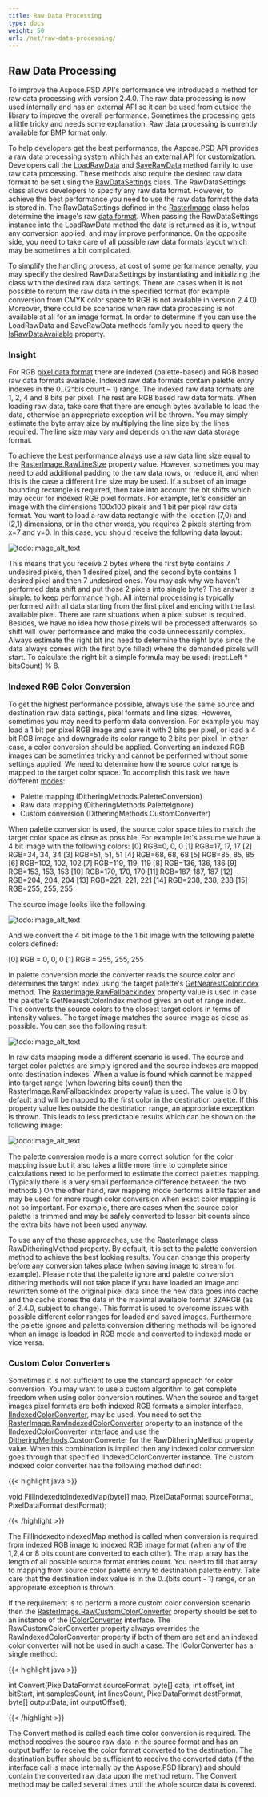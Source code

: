 ```yaml
---
title: Raw Data Processing
type: docs
weight: 50
url: /net/raw-data-processing/
---
```


## **Raw Data Processing**
To improve the Aspose.PSD API's performance we introduced a method for raw data processing with version 2.4.0. The raw data processing is now used internally and has an external API so it can be used from outside the library to improve the overall performance. Sometimes the processing gets a little tricky and needs some explanation. Raw data processing is currently available for BMP format only.

To help developers get the best performance, the Aspose.PSD API provides a raw data processing system which has an external API for customization. Developers call the [LoadRawData](https://reference.aspose.com/psd/net/aspose.psd/rasterimage/methods/loadrawdata/index) and [SaveRawData](https://reference.aspose.com/psd/net/aspose.psd/rasterimage/methods/saverawdata) method family to use raw data processing. These methods also require the desired raw data format to be set using the [RawDataSettings](https://reference.aspose.com/psd/net/aspose.psd/rawdatasettings) class. The RawDataSettings class allows developers to specify any raw data format. However, to achieve the best performance you need to use the raw data format the data is stored in. The RawDataSettings defined in the [RasterImage](https://reference.aspose.com/psd/net/aspose.psd/rasterimage) class helps determine the image's raw [data format](https://reference.aspose.com/psd/net/aspose.psd/rawdatasettings/properties/pixeldataformat). When passing the RawDataSettings instance into the LoadRawData method the data is returned as it is, without any conversion applied, and may improve performance. On the opposite side, you need to take care of all possible raw data formats layout which may be sometimes a bit complicated.

To simplify the handling process, at cost of some performance penalty, you may specify the desired RawDataSettings by instantiating and initializing the class with the desired raw data settings. There are cases when it is not possible to return the raw data in the specified format (for example conversion from CMYK color space to RGB is not available in version 2.4.0). Moreover, there could be scenarios when raw data processing is not available at all for an image format. In order to determine if you can use the LoadRawData and SaveRawData methods family you need to query the [IsRawDataAvailable](https://reference.aspose.com/psd/net/aspose.psd/rasterimage/properties/israwdataavailable) property.
### **Insight**
For RGB [pixel data format](https://reference.aspose.com/psd/net/aspose.psd/pixeldataformat) there are indexed (palette-based) and RGB based raw data formats available. Indexed raw data formats contain palette entry indexes in the 0..(2^bis count – 1) range. The indexed raw data formats are 1, 2, 4 and 8 bits per pixel. The rest are RGB based raw data formats. When loading raw data, take care that there are enough bytes available to load the data, otherwise an appropriate exception will be thrown. You may simply estimate the byte array size by multiplying the line size by the lines required. The line size may vary and depends on the raw data storage format.

To achieve the best performance always use a raw data line size equal to the [RasterImage.RawLineSize](https://reference.aspose.com/psd/net/aspose.psd/rasterimage/properties/rawlinesize) property value. However, sometimes you may need to add additional padding to the raw data rows, or reduce it, and when this is the case a different line size may be used. If a subset of an image bounding rectangle is required, then take into account the bit shifts which may occur for indexed RGB pixel formats. For example, let's consider an image with the dimensions 100x100 pixels and 1 bit per pixel raw data format. You want to load a raw data rectangle with the location (7,0) and (2,1) dimensions, or in the other words, you requires 2 pixels starting from x=7 and y=0. In this case, you should receive the following data layout:



![todo:image_alt_text](raw-data-processing_1.png)

This means that you receive 2 bytes where the first byte contains 7 undesired pixels, then 1 desired pixel, and the second byte contains 1 desired pixel and then 7 undesired ones. You may ask why we haven't performed data shift and put those 2 pixels into single byte? The answer is simple: to keep performance high. All internal processing is typically performed with all data starting from the first pixel and ending with the last available pixel. There are rare situations when a pixel subset is required. Besides, we have no idea how those pixels will be processed afterwards so shift will lower performance and make the code unnecessarily complex. Always estimate the right bit (no need to determine the right byte since the data always comes with the first byte filled) where the demanded pixels will start. To calculate the right bit a simple formula may be used: (rect.Left * bitsCount) % 8.
### **Indexed RGB Color Conversion**
To get the highest performance possible, always use the same source and destination raw data settings, pixel formats and line sizes. However, sometimes you may need to perform data conversion. For example you may load a 1 bit per pixel RGB image and save it with 2 bits per pixel, or load a 4 bit RGB image and downgrade its color range to 2 bits per pixel. In either case, a color conversion should be applied. Converting an indexed RGB images can be sometimes tricky and cannot be performed without some settings applied. We need to determine how the source color range is mapped to the target color space. To accomplish this task we have dofferent [modes](https://reference.aspose.com/psd/net/aspose.psd/ditheringmethods):

- Palette mapping (DitheringMethods.PaletteConversion)
- Raw data mapping (DitheringMethods.PaletteIgnore)
- Custom conversion (DitheringMethods.CustomConverter)

When palette conversion is used, the source color space tries to match the target color space as close as possible. For example let's assume we have a 4 bit image with the following colors:
[0] RGB=0, 0, 0
[1] RGB=17, 17, 17
[2] RGB=34, 34, 34
[3] RGB=51, 51, 51
[4] RGB=68, 68, 68
[5] RGB=85, 85, 85
[6] RGB=102, 102, 102
[7] RGB=119, 119, 119
[8] RGB=136, 136, 136
[9] RGB=153, 153, 153
[10] RGB=170, 170, 170
[11] RGB=187, 187, 187
[12] RGB=204, 204, 204
[13] RGB=221, 221, 221
[14] RGB=238, 238, 238
[15] RGB=255, 255, 255

The source image looks like the following:



![todo:image_alt_text](raw-data-processing_2.png)

And we convert the 4 bit image to the 1 bit image with the following palette colors defined:

[0] RGB = 0, 0, 0
[1] RGB = 255, 255, 255

In palette conversion mode the converter reads the source color and determines the target index using the target palette's [GetNearestColorIndex](https://reference.aspose.com/psd/net/aspose.psd/icolorpalette/methods/getnearestcolorindex/index) method. The [RasterImage.RawFallbackIndex](https://reference.aspose.com/psd/net/aspose.psd/rasterimage/properties/rawfallbackindex) property value is used in case the palette's GetNearestColorIndex method gives an out of range index. This converts the source colors to the closest target colors in terms of intensity values. The target image matches the source image as close as possible. You can see the following result:


![todo:image_alt_text](raw-data-processing_3.png)

In raw data mapping mode a different scenario is used. The source and target color palettes are simply ignored and the source indexes are mapped onto destination indexes. When a value is found which cannot be mapped into target range (when lowering bits count) then the RasterImage.RawFallbackIndex property value is used. The value is 0 by default and will be mapped to the first color in the destination palette. If this property value lies outside the destination range, an appropriate exception is thrown. This leads to less predictable results which can be shown on the following image:


![todo:image_alt_text](raw-data-processing_4.png)

The palette conversion mode is a more correct solution for the color mapping issue but it also takes a little more time to complete since calculations need to be performed to estimate the correct palettes mapping. (Typically there is a very small performance difference between the two methods.) On the other hand, raw mapping mode performs a little faster and may be used for more rough color conversion when exact color mapping is not so important. For example, there are cases when the source color palette is trimmed and may be safely converted to lesser bit counts since the extra bits have not been used anyway.

To use any of the these approaches, use the RasterImage class RawDitheringMethod property. By default, it is set to the palette conversion method to achieve the best looking results. You can change this property before any conversion takes place (when saving image to stream for example). Please note that the palette ignore and palette conversion dithering methods will not take place if you have loaded an image and rewritten some of the original pixel data since the new data goes into cache and the cache stores the data in the maximal available format 32ARGB (as of 2.4.0, subject to change). This format is used to overcome issues with possible different color ranges for loaded and saved images. Furthermore the palette ignore and palette conversion dithering methods will be ignored when an image is loaded in RGB mode and converted to indexed mode or vice versa.
### **Custom Color Converters**
Sometimes it is not sufficient to use the standard approach for color conversion. You may want to use a custom algorithm to get complete freedom when using color conversion routines. When the source and target images pixel formats are both indexed RGB formats a simpler interface, [IIndexedColorConverter](https://reference.aspose.com/psd/net/aspose.psd/iindexedcolorconverter), may be used. You need to set the [RasterImage.RawIndexedColorConverter](https://reference.aspose.com/psd/net/aspose.psd/rasterimage/properties/rawindexedcolorconverter) property to an instance of the IIndexedColorConverter interface and use the [DitheringMethods](https://reference.aspose.com/psd/net/aspose.psd/ditheringmethods).CustomConverter for the RawDitheringMethod property value. When this combination is implied then any indexed color conversion goes through that specified IIndexedColorConverter instance. The custom indexed color converter has the following method defined:



{{< highlight java >}}

 void FillIndexedtoIndexedMap(byte[] map, PixelDataFormat sourceFormat, PixelDataFormat destFormat);

{{< /highlight >}}



The FillIndexedtoIndexedMap method is called when conversion is required from indexed RGB image to indexed RGB image format (when any of the 1,2,4 or 8 bits count are converted to each other). The map array has the length of all possible source format entries count. You need to fill that array to mapping from source color palette entry to destination palette entry. Take care that the destination index value is in the 0..(bits count - 1) range, or an appropriate exception is thrown.

If the requirement is to perform a more custom color conversion scenario then the [RasterImage.RawCustomColorConverter](https://reference.aspose.com/psd/net/aspose.psd/rasterimage/properties/rawcustomcolorconverter) property should be set to an instance of the [IColorConverter](https://reference.aspose.com/psd/net/aspose.psd/icolorconverter) interface. The RawCustomColorConverter property always overrides the RawIndexedColorConverter property if both of them are set and an indexed color converter will not be used in such a case. The IColorConverter has a single method:



{{< highlight java >}}

 int Convert(PixelDataFormat sourceFormat, byte[] data, int offset, int bitStart, int samplesCount, int linesCount, PixelDataFormat destFormat, byte[] outputData, int outputOffset); 

{{< /highlight >}}


The Convert method is called each time color conversion is required. The method receives the source raw data in the source format and has an output buffer to receive the color format converted to the destination. The destination buffer should be sufficient to receive the converted data (if the interface call is made internally by the Aspose.PSD library) and should contain the converted raw data upon the method return. The Convert method may be called several times until the whole source data is covered.

